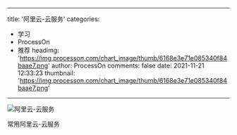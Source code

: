 
---
title: '阿里云-云服务'
categories: 
 - 学习
 - ProcessOn
 - 推荐
headimg: 'https://img.processon.com/chart_image/thumb/6168e3e71e085340f84baae7.png'
author: ProcessOn
comments: false
date: 2021-11-21 12:33:23
thumbnail: 'https://img.processon.com/chart_image/thumb/6168e3e71e085340f84baae7.png'
---

<div>   
<img class="thumb" alt="阿里云-云服务" src="https://img.processon.com/chart_image/thumb/6168e3e71e085340f84baae7.png" referrerpolicy="no-referrer">
<p>常用阿里云-云服务</p>  
</div>
            